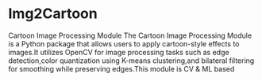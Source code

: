 # Img2Cartoon
Cartoon Image Processing Module The Cartoon Image Processing Module is a Python package that allows users to apply cartoon-style effects to images.It utilizes OpenCV for image processing tasks such as edge detection,color quantization using K-means clustering,and bilateral filtering for smoothing while preserving edges.This module is CV &amp; ML based
